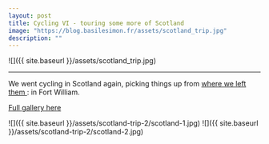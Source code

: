 ```yaml
---
layout: post
title: Cycling VI - touring some more of Scotland
image: "https://blog.basilesimon.fr/assets/scotland_trip.jpg"
description: ""
---
```


![]({{ site.baseurl }}/assets/scotland_trip.jpg)

---

We went cycling in Scotland again, picking things up from [ where we left them ](https://blog.basilesimon.fr/2018/10/20/touring/): in Fort William.

[Full gallery here](https://basilesimon.fr/photo/scotland)

![]({{ site.baseurl }}/assets/scotland-trip-2/scotland-1.jpg)
![]({{ site.baseurl }}/assets/scotland-trip-2/scotland-2.jpg)